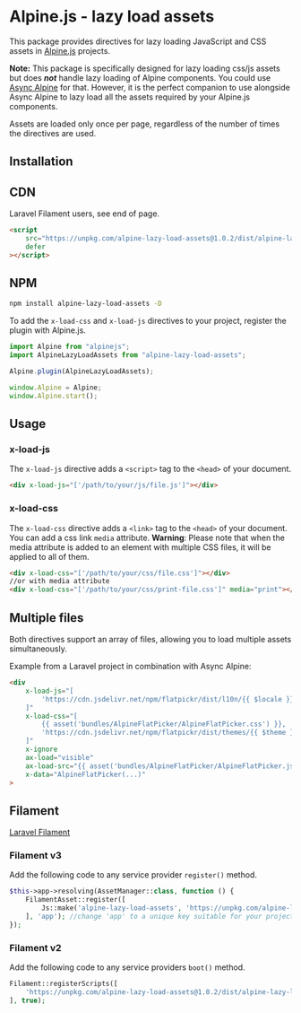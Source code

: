 # Alpine.js - lazy load assets
This package provides directives for lazy loading JavaScript and CSS assets in [Alpine.js](https://alpinejs.dev/) projects.

**Note:** This package is specifically designed for lazy loading css/js assets but does **_not_** handle lazy loading of Alpine components. You could use [Async Alpine](https://async-alpine.dev/) for that. 
However, it is the perfect companion to use alongside Async Alpine to lazy load all the assets required by your Alpine.js components.

Assets are loaded only once per page, regardless of the number of times the directives are used.

## Installation

## CDN
Laravel Filament users, see end of page.
```html
<script 
    src="https://unpkg.com/alpine-lazy-load-assets@1.0.2/dist/alpine-lazy-load-assets.cdn.js" 
    defer
></script>
```


## NPM
```bash
npm install alpine-lazy-load-assets -D
```

To add the `x-load-css` and `x-load-js` directives to your project, register the plugin with Alpine.js.
```js
import Alpine from "alpinejs";
import AlpineLazyLoadAssets from "alpine-lazy-load-assets";

Alpine.plugin(AlpineLazyLoadAssets);

window.Alpine = Alpine;
window.Alpine.start();
```

## Usage

### x-load-js
The `x-load-js` directive adds a `<script>` tag to the `<head>` of your document.
```html
<div x-load-js="['/path/to/your/js/file.js']"></div>
```

### x-load-css
The `x-load-css` directive adds a `<link>` tag to the `<head>` of your document.
You can add a css link `media` attribute. 
**Warning**: Please note that when the media attribute is added to an element with multiple CSS files, it will be applied to all of them.
```html
<div x-load-css="['/path/to/your/css/file.css']"></div>
//or with media attribute
<div x-load-css="['/path/to/your/css/print-file.css']" media="print"></div>
```

## Multiple files
Both directives support an array of files, allowing you to load multiple assets simultaneously.

Example from a Laravel project in combination with Async Alpine:
```html
<div
    x-load-js="[
        'https://cdn.jsdelivr.net/npm/flatpickr/dist/l10n/{{ $locale }}.js'
    ]"
    x-load-css="[
        {{ asset('bundles/AlpineFlatPicker/AlpineFlatPicker.css') }},
        'https://cdn.jsdelivr.net/npm/flatpickr/dist/themes/{{ $theme }}.css
    ]"
    x-ignore
    ax-load="visible"
    ax-load-src="{{ asset('bundles/AlpineFlatPicker/AlpineFlatPicker.js') }}"
    x-data="AlpineFlatPicker(...)"
>
```

## Filament
[Laravel Filament](https://filamentphp.com/)

### Filament v3
Add the following code to any service provider `register()` method.
```php
$this->app->resolving(AssetManager::class, function () {
    FilamentAsset::register([
        Js::make('alpine-lazy-load-assets', 'https://unpkg.com/alpine-lazy-load-assets@1.0.2/dist/alpine-lazy-load-assets.cdn.js'),
    ], 'app'); //change 'app' to a unique key suitable for your project
});
```

### Filament v2
Add the following code to any service providers `boot()` method.
```php
Filament::registerScripts([
    'https://unpkg.com/alpine-lazy-load-assets@1.0.2/dist/alpine-lazy-load-assets.cdn.js',
], true);
```